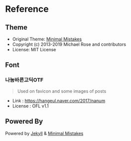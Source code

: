 # Reference

## Theme
- Original Theme: [Minimal Mistakes](https://github.com/mmistakes/minimal-mistakes)
- Copyright (c) 2013-2019 Michael Rose and contributors
- License: MIT License

## Font
### 나눔바른고딕OTF
> Used on favicon and some images of posts
- Link : <https://hangeul.naver.com/2017/nanum>
- License : OFL v1.1

## Powered By
Powered by [Jekyll](https://jekyllrb.com/) & [Minimal Mistakes](https://mademistakes.com/work/minimal-mistakes-jekyll-theme/)
